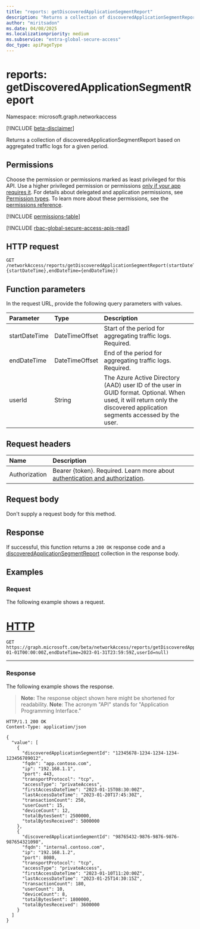 ```yaml
---
title: "reports: getDiscoveredApplicationSegmentReport"
description: "Returns a collection of discoveredApplicationSegmentReport based on aggregated traffic logs for a given period."
author: "miritsadon"
ms.date: 04/08/2025
ms.localizationpriority: medium
ms.subservice: "entra-global-secure-access"
doc_type: apiPageType
---
```


# reports: getDiscoveredApplicationSegmentReport

Namespace: microsoft.graph.networkaccess

[!INCLUDE [beta-disclaimer](../../includes/beta-disclaimer.md)]

Returns a collection of discoveredApplicationSegmentReport based on aggregated traffic logs for a given period.

## Permissions

Choose the permission or permissions marked as least privileged for this API. Use a higher privileged permission or permissions [only if your app requires it](/graph/permissions-overview#best-practices-for-using-microsoft-graph-permissions). For details about delegated and application permissions, see [Permission types](/graph/permissions-overview#permission-types). To learn more about these permissions, see the [permissions reference](/graph/permissions-reference).

<!-- {
  "blockType": "permissions",
  "name": "networkaccess-reports-getdiscoveredapplicationsegmentreport-permissions"
}
-->
[!INCLUDE [permissions-table](../includes/permissions/networkaccess-reports-getdiscoveredapplicationsegmentreport-permissions.md)]

[!INCLUDE [rbac-global-secure-access-apis-read](../includes/rbac-for-apis/rbac-global-secure-access-apis-read.md)]

## HTTP request

<!-- {
  "blockType": "ignored"
}
-->
``` http
GET /networkAccess/reports/getDiscoveredApplicationSegmentReport(startDateTime={startDateTime},endDateTime={endDateTime})
```

## Function parameters
In the request URL, provide the following query parameters with values.

|Parameter|Type|Description|
|:---|:---|:---|
|startDateTime|DateTimeOffset|Start of the period for aggregating traffic logs. Required.|
|endDateTime|DateTimeOffset|End of the period for aggregating traffic logs. Required.|
|userId|String|The Azure Active Directory (AAD) user ID of the user in GUID format. Optional. When used, it will return only the discovered application segments accessed by the user.|


## Request headers

|Name|Description|
|:---|:---|
|Authorization|Bearer {token}. Required. Learn more about [authentication and authorization](/graph/auth/auth-concepts).|

## Request body

Don't supply a request body for this method.

## Response

If successful, this function returns a `200 OK` response code and a [discoveredApplicationSegmentReport](../resources/networkaccess-discoveredapplicationsegmentreport.md) collection in the response body.

## Examples

### Request

The following example shows a request.
# [HTTP](#tab/http)
<!-- {
  "blockType": "request",
  "name": "reportsthis.getdiscoveredapplicationsegmentreport"
}
-->
``` http
GET https://graph.microsoft.com/beta/networkAccess/reports/getDiscoveredApplicationSegmentReport(startDateTime=2023-01-01T00:00:00Z,endDateTime=2023-01-31T23:59:59Z,userId=null)
```


---

### Response

The following example shows the response.
>**Note:** The response object shown here might be shortened for readability.
> **Note**: The acronym "API" stands for "Application Programming Interface."
<!-- {
  "blockType": "response",
  "truncated": true,
  "@odata.type": "Collection(microsoft.graph.networkaccess.discoveredApplicationSegmentReport)"
}
-->
``` http
HTTP/1.1 200 OK
Content-Type: application/json

{
  "value": [
    {
      "discoveredApplicationSegmentId": "12345678-1234-1234-1234-123456789012",
      "fqdn": "app.contoso.com",
      "ip": "192.168.1.1",
      "port": 443,
      "transportProtocol": "tcp",
      "accessType": "privateAccess",
      "firstAccessDateTime": "2023-01-15T08:30:00Z",
      "lastAccessDateTime": "2023-01-20T17:45:30Z",
      "transactionCount": 250,
      "userCount": 15,
      "deviceCount": 12,
      "totalBytesSent": 2500000,
      "totalBytesReceived": 5000000
    },
    {
      "discoveredApplicationSegmentId": "98765432-9876-9876-9876-987654321098",
      "fqdn": "internal.contoso.com",
      "ip": "192.168.1.2",
      "port": 8080,
      "transportProtocol": "tcp",
      "accessType": "privateAccess",
      "firstAccessDateTime": "2023-01-10T11:20:00Z",
      "lastAccessDateTime": "2023-01-25T14:30:15Z",
      "transactionCount": 180,
      "userCount": 10,
      "deviceCount": 8,
      "totalBytesSent": 1800000,
      "totalBytesReceived": 3600000
    }
  ]
}
```